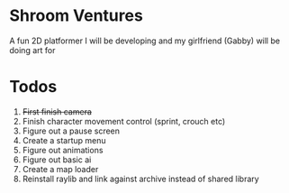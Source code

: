 # Shroom Ventures
A fun 2D platformer I will be developing and my girlfriend (Gabby) will be doing art for

# Todos
1) ~~First finish camera~~
2) Finish character movement control (sprint, crouch etc)
3) Figure out a pause screen
4) Create a startup menu
5) Figure out animations
6) Figure out basic ai
7) Create a map loader
8) Reinstall raylib and link against archive instead of shared library
